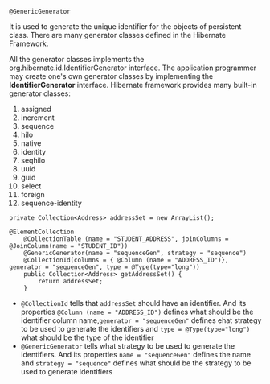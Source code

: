 ```
@GenericGenerator
```
It is used to generate the unique identifier for the objects of persistent class. 
There are many generator classes defined in the Hibernate Framework.<br>

All the generator classes implements the org.hibernate.id.IdentifierGenerator interface. 
The application programmer may create one's own generator classes by implementing the **IdentifierGenerator** interface. 
Hibernate framework provides many built-in generator classes:
1. assigned
2. increment
3. sequence
4. hilo
5. native
6. identity
7. seqhilo
8. uuid
9. guid
10. select
11. foreign
12. sequence-identity

```
private Collection<Address> addressSet = new ArrayList();

@ElementCollection
	@CollectionTable (name = "STUDENT_ADDRESS", joinColumns = @JoinColumn(name = "STUDENT_ID"))
	@GenericGenerator(name = "sequenceGen", strategy = "sequence")
	@CollectionId(columns = { @Column (name = "ADDRESS_ID")}, generator = "sequenceGen", type = @Type(type="long"))
	public Collection<Address> getAddressSet() {
		return addressSet;
	}
```

* `@CollectionId` tells that `addressSet` should have an identifier. And its properties `@Column (name = "ADDRESS_ID")` defines what should be the identifier column name,`generator = "sequenceGen"` defines ehat strategy to be used to generate the identifiers and `type = @Type(type="long")` what should be the type of the identifier
* `@GenericGenerator` tells what strategy to be used to generate the identifiers. And its properties `name = "sequenceGen"` defines the name and `strategy = "sequence"` defines what should be the strategy to be used to generate identifiers

 


